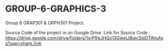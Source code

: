 # GROUP-6-GRAPHICS-3
Group 6 GRAP301 & GRPH301 Project.

Source Code of the project in on Google Drive.
Link for Source Code : https://drive.google.com/drive/folders/1xrP9gJHQo13GjeeiJ8qicSjpDTAhufqa?usp=share_link
